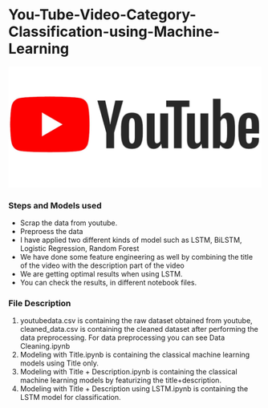 # You-Tube-Video-Category-Classification-using-Machine-Learning
![alt text](https://raw.githubusercontent.com/kkaran0908/You-Tube-Video-Category-Classification-using-Machine-Learning/master/youtube.jpg)
### Steps and Models used
-  Scrap the data from youtube.
- Preproess the data
- I have applied two different kinds of model such as LSTM, BiLSTM, Logistic Regression, Random Forest
- We have done some feature engineering as well by combining the title of the video with the description part of the video
- We are getting optimal results when using LSTM.
- You can check the results, in different notebook files.

### File Description
1. youtubedata.csv is containing the raw dataset obtained from youtube, cleaned_data.csv is containing the cleaned dataset after performing the data preprocessing. For data preprocessing you can see Data Cleaning.ipynb
2. Modeling with Title.ipynb is containing the classical machine learning models using Title only.
3. Modeling with Title + Description.ipynb is containing the classical machine learning models by featurizing the title+description.
4. Modeling with Title + Description using LSTM.ipynb is containing the LSTM model for classification.
